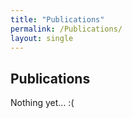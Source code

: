 ```yaml
---
title: "Publications"
permalink: /Publications/
layout: single
---
```


## Publications

Nothing yet... :(